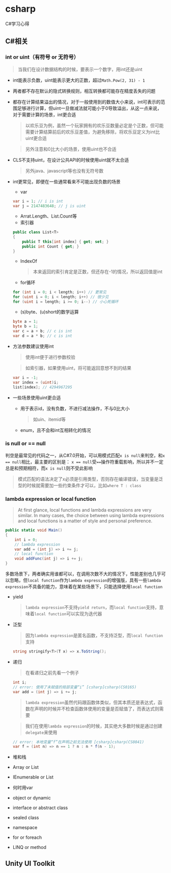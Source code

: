 # csharp

C#学习心得

## C#相关

### int or uint（有符号 or 无符号）

> 当我们在设计数据结构的时候，要表示一个数字，用int还是uint

* int能表示负数，uint能表示更大的正数，超过`Math.Pow(2, 31) - 1`
* 两者都不存在默认的隐式转换规则，相互转换都可能存在精度丢失的问题
* 都存在计算结果溢出的情况，对于一般使用到的数值大小来说，int可表示的范围足够进行计算，但uint一旦做减法就可能小于0导致溢出，从这一点来说，对于需要计算的场景，int更合适
    > 以欢乐豆为例，虽然一个玩家拥有的欢乐豆数量必定是个正数，但可能需要计算结算前后的欢乐豆差值，为避免移除，将欢乐豆定义为int比uint更合适

    > 另外注意和0比大小的场景，使用uint也不合适
* CLS不支持uint，在设计公共API的时候使用uint就不太合适
    > 另外java、javascript等也没有无符号数
* int更常见，即便在一些通常看来不可能出现负数的场景
    * var
    ```c#
    var i = 1; // i is int
    var j = 2147483648; // j is uint
    ```
    * Arrat.Length、List.Count等
    * 索引器
    ```c#
    public class List<T>
    {
        public T this[int index] { get; set; }
        public int Count { get; }
    }
    ```
    * IndexOf
        > 本来返回的索引肯定是正数，但还存在-1的情况，所以返回值是int
    * for循环
    ```c#
    for (int i = 0; i < length; i++) // 更常见
    for (uint i = 0; i < length; i++) // 很少见
    for (uint i = length; i >= 0; i--) // 小心死循环
    ```
    * (s)byte、(u)short的数学运算
    ```c#
    byte a = 1;
    byte b = 1;
    var c = a + b; // c is int
    var d = a * b; // c is int
    ```
* 方法参数建议使用int
    > 使用int便于进行参数校验

    > 如索引器，如果使用uint，将可能返回意想不到的结果
    ```c#
    var i = -1;
    var index = (uint)i;
    list[index]; // 4294967295
    ```
* 一些场景使用uint更合适
    * 用于表示id，没有负数，不进行减法操作，不与0比大小
        > 如uin、itemid等
    * enum，且不会和int互相转化的情况

### is null or == null

判空是最常见的代码之一，从C#7.0开始，可以用模式匹配`x is null`来判空，和`x == null`相比，最主要的区别是：
`x == null`受`==`操作符重载影响，所以并不一定总是和预期相符，而`x is null`则不受此影响

> 模式匹配的语法决定了x必须是引用类型，否则存在编译错误，当变量是泛型的时候就需要加一些约束条件才可以，比如`where T : class`

### lambda expression or local function

> At first glance, local functions and lambda expressions are very similar. In many cases, the choice between using lambda expressions and local functions is a matter of style and personal preference.

```c#
public static void Main()
{
    int i = 0;
    // lambda expression
    var add = (int j) => i += j;
    // local function
    void addFunc(int j) => i += j;
}
```

多数场景下，两者确实用谁都可以，在调用次数不大的情况下，性能差别也几乎可以忽略，但`local function`作为`lambda expression`的增强版，具有一些`lambda expression`不具备的能力，意味着在某些场景下，只能选择使用`local function`

* yield
    > `lambda expression`不支持`yield return`，而`local function`支持，意味着`local function`可以实现为迭代器
* 泛型
    > 因为`lambda expression`是匿名函数，不支持泛型，而`local function`支持
    ```c#
    string stringify<T>(T x) => x.ToString();
    ```
* 递归
    > 在看递归之前先看一个例子
    ```c#
    int i;
    // error: 使用了未赋值的局部变量“i” [csharp]csharp(CS0165)
    var add = (int j) => i += j;
    ```

    > `lambda expression`虽然代码跟函数体类似，但其本质还是表达式，函数在声明的时候并不检查函数体使用的变量是否赋值了，而表达式则需要

    > 我们在使用`lambda expression`的时候，其实绝大多数时候是通过创建`delegate`来使用

    ```c#
    // error: 本地变量“f”在声明之前无法使用 [csharp]csharp(CS0841)
    var f = (int n) => n == 1 ? n : n * f(n - 1);
    ```
* 堆和栈

* Array or List
* IEnumerable or List
* 何时用var
* object or dynamic
* interface or abstract class
* sealed class
* namespace
* for or foreach
* LINQ or method

## Unity UI Toolkit
